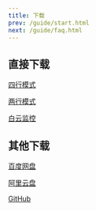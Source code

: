 ```yaml
---
title: 下载
prev: /guide/start.html
next: /guide/faq.html
---
```


## 直接下载

<a href="/LiyuTargetMon/targetmon/【鲤鱼监控】v1.3.9（四行模式）.jx3dat" download="【鲤鱼监控】v1.3.9（四行模式）.jx3dat">四行模式</a>

<a href="/LiyuTargetMon/targetmon/【鲤鱼监控】v1.3.9（两行模式）.jx3dat" download="【鲤鱼监控】v1.3.9（两行模式）.jx3dat">两行模式</a>

<a href="/LiyuTargetMon/targetmon/【鲤鱼监控】v1.3.9（白云监控）.jx3dat" download="【鲤鱼监控】v1.3.9（白云监控）.jx3dat">白云监控</a>

## 其他下载

[百度网盘](https://pan.baidu.com/s/1hSyngY6mqXcMS_bRytiVSw?pwd=zzdc)

[阿里云盘](https://www.aliyundrive.com/s/v46QasKM5Ct)

[GitHub](https://github.com/dunhuixiao/LiyuTargetMon/releases)
